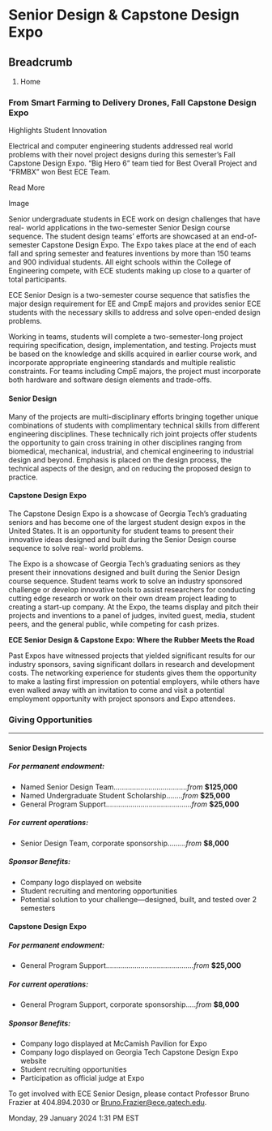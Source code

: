 #  Senior Design & Capstone Design Expo

## Breadcrumb

  1. Home

### From Smart Farming to Delivery Drones, Fall Capstone Design Expo
Highlights Student Innovation

Electrical and computer engineering students addressed real world problems
with their novel project designs during this semester’s Fall Capstone Design
Expo. “Big Hero 6” team tied for Best Overall Project and “FRMBX” won Best ECE
Team.

Read More

Image

Senior undergraduate students in ECE work on design challenges that have real-
world applications in the two-semester Senior Design course sequence. The
student design teams’ efforts are showcased at an end-of-semester Capstone
Design Expo. The Expo takes place at the end of each fall and spring semester
and features inventions by more than 150 teams and 900 individual students.
All eight schools within the College of Engineering compete, with ECE students
making up close to a quarter of total participants.

ECE Senior Design is a two-semester course sequence that satisfies the major
design requirement for EE and CmpE majors and provides senior ECE students
with the necessary skills to address and solve open-ended design problems.

Working in teams, students will complete a two-semester-long project requiring
specification, design, implementation, and testing. Projects must be based on
the knowledge and skills acquired in earlier course work, and incorporate
appropriate engineering standards and multiple realistic constraints. For
teams including CmpE majors, the project must incorporate both hardware and
software design elements and trade-offs.

#### Senior Design

Many of the projects are multi-disciplinary efforts bringing together unique
combinations of students with complimentary technical skills from different
engineering disciplines. These technically rich joint projects offer students
the opportunity to gain cross training in other disciplines ranging from
biomedical, mechanical, industrial, and chemical engineering to industrial
design and beyond.  Emphasis is placed on the design process, the technical
aspects of the design, and on reducing the proposed design to practice.

#### Capstone Design Expo

The Capstone Design Expo is a showcase of Georgia Tech’s graduating seniors
and has become one of the largest student design expos in the United States.
It is an opportunity for student teams to present their innovative ideas
designed and built during the Senior Design course sequence to solve real-
world problems.

The Expo is a showcase of Georgia Tech’s graduating seniors as they present
their innovations designed and built during the Senior Design course sequence.
Student teams work to solve an industry sponsored challenge or develop
innovative tools to assist researchers for conducting cutting edge research or
work on their own dream project leading to creating a start-up company. At the
Expo, the teams display and pitch their projects and inventions to a panel of
judges, invited guest, media, student peers, and the general public, while
competing for cash prizes.

**ECE Senior Design & Capstone Expo: Where the Rubber Meets the Road**

Past Expos have witnessed projects that yielded significant results for our
industry sponsors, saving significant dollars in research and development
costs. The networking experience for students gives them the opportunity to
make a lasting first impression on potential employers, while others have even
walked away with an invitation to come and visit a potential employment
opportunity with project sponsors and Expo attendees.



### **Giving Opportunities**

* * *

#### Senior Design Projects

##### For permanent endowment:

  * Named Senior Design Team...................................._from_  **$125,000**
  * Named Undergraduate Student Scholarship........_from_  **$25,000**
  * General Program Support.........................................._from_  **$25,000**

##### For current operations:

  * Senior Design Team, corporate sponsorship........._from_  **$8,000**

##### Sponsor Benefits:

  * Company logo displayed on website
  * Student recruiting and mentoring opportunities
  * Potential solution to your challenge—designed, built, and tested over 2 semesters



#### Capstone Design Expo

##### For permanent endowment:

  * General Program Support..........................................._from_  **$25,000**

##### For current operations:

  * General Program Support, corporate sponsorship....._from_  **$8,000**

##### Sponsor Benefits:

  * Company logo displayed at McCamish Pavilion for Expo
  * Company logo displayed on Georgia Tech Capstone Design Expo website
  * Student recruiting opportunities
  * Participation as official judge at Expo

To get involved with ECE Senior Design, please contact Professor Bruno Frazier
at 404.894.2030 or Bruno.Frazier@ece.gatech.edu.

Monday, 29 January 2024 1:31 PM EST

